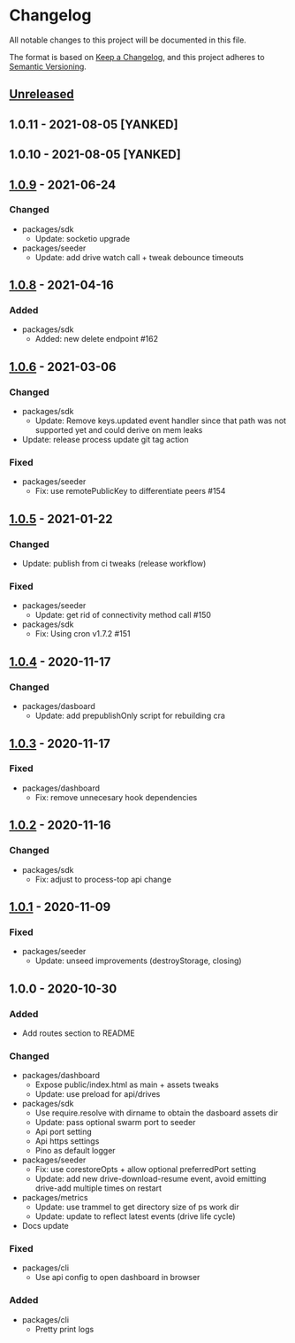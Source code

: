 # Changelog
All notable changes to this project will be documented in this file.

The format is based on [Keep a Changelog](https://keepachangelog.com/en/1.0.0/),
and this project adheres to [Semantic Versioning](https://semver.org/spec/v2.0.0.html).

## [Unreleased]

## 1.0.11 - 2021-08-05 [YANKED]

## 1.0.10 - 2021-08-05 [YANKED]

## [1.0.9] - 2021-06-24
### Changed
- packages/sdk
  - Update: socketio upgrade
- packages/seeder
  - Update: add drive watch call + tweak debounce timeouts

## [1.0.8] - 2021-04-16
### Added
- packages/sdk
  - Added: new delete endpoint #162

## [1.0.6] - 2021-03-06
### Changed
- packages/sdk
  - Update: Remove keys.updated event handler since that path was not supported yet and could derive on mem leaks
- Update: release process update git tag action

### Fixed
- packages/seeder
  - Fix: use remotePublicKey to differentiate peers #154

## [1.0.5] - 2021-01-22
### Changed
- Update: publish from ci tweaks (release workflow)

### Fixed
- packages/seeder
  - Update: get rid of connectivity method call #150
- packages/sdk
  - Fix: Using cron v1.7.2 #151

## [1.0.4] - 2020-11-17
### Changed
- packages/dasboard
  - Update: add prepublishOnly script for rebuilding cra

## [1.0.3] - 2020-11-17
### Fixed
- packages/dashboard
  - Fix: remove unnecesary hook dependencies

## [1.0.2] - 2020-11-16
### Changed
- packages/sdk
  - Fix: adjust to process-top api change

## [1.0.1] - 2020-11-09
### Fixed
- packages/seeder
  - Update: unseed improvements (destroyStorage, closing)

## 1.0.0 - 2020-10-30
### Added
- Add routes section to README

### Changed
- packages/dashboard
  - Expose public/index.html as main + assets tweaks
  - Update: use preload for api/drives
- packages/sdk
  - Use require.resolve with dirname to obtain the dasboard assets dir
  - Update: pass optional swarm port to seeder
  - Api port setting
  - Api https settings
  - Pino as default logger
- packages/seeder
  - Fix: use corestoreOpts + allow optional preferredPort setting
  - Update: add new drive-download-resume event, avoid emitting drive-add multiple times on restart
- packages/metrics
  - Update: use trammel to get directory size of ps work dir
  - Update: update to reflect latest events (drive life cycle)
- Docs update

### Fixed
- packages/cli
  - Use api config to open dashboard in browser

### Added
- packages/cli
  - Pretty print logs

[Unreleased]: https://github.com/geut/permanent-seeder/compare/v1.0.11...HEAD
[1.0.9]: https://github.com/geut/permanent-seeder/compare/v1.0.8...v1.0.9
[1.0.8]: https://github.com/geut/permanent-seeder/compare/v1.0.6...v1.0.8
[1.0.6]: https://github.com/geut/permanent-seeder/compare/v1.0.5...v1.0.6
[1.0.5]: https://github.com/geut/permanent-seeder/compare/v1.0.4...v1.0.5
[1.0.4]: https://github.com/geut/permanent-seeder/compare/v1.0.3...v1.0.4
[1.0.3]: https://github.com/geut/permanent-seeder/compare/v1.0.2...v1.0.3
[1.0.2]: https://github.com/geut/permanent-seeder/compare/v1.0.1...v1.0.2
[1.0.1]: https://github.com/geut/permanent-seeder/compare/v1.0.0...v1.0.1

